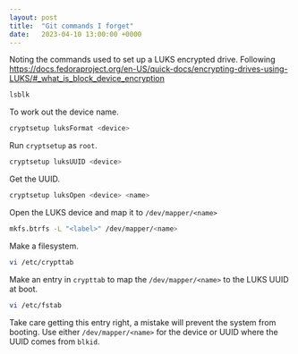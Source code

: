 ```yaml
---
layout: post
title:  "Git commands I forget"
date:   2023-04-10 13:00:00 +0000
---
```

Noting the commands used to set up a LUKS encrypted drive. Following https://docs.fedoraproject.org/en-US/quick-docs/encrypting-drives-using-LUKS/#_what_is_block_device_encryption

``` sh
lsblk
```
To work out the device name.

``` sh
cryptsetup luksFormat <device>
```
Run `cryptsetup` as `root`.
``` sh
cryptsetup luksUUID <device>
```
Get the UUID.
``` sh
cryptsetup luksOpen <device> <name>
```
Open the LUKS device and map it to `/dev/mapper/<name>`
``` sh
mkfs.btrfs -L "<label>" /dev/mapper/<name>
```
Make a filesystem.
``` sh
vi /etc/crypttab
```
Make an entry in `crypttab` to map the `/dev/mapper/<name>` to the LUKS UUID at boot.
``` sh
vi /etc/fstab
```
Take care getting this entry right, a mistake will prevent the system from booting. Use either `/dev/mapper/<name>` for the device or UUID where the UUID comes from `blkid`.
